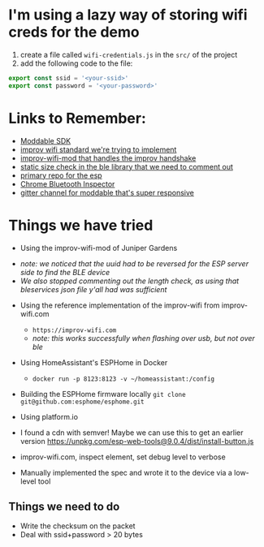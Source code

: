 # I'm using a lazy way of storing wifi creds for the demo
1. create a file called `wifi-credentials.js` in the `src/` of the project
2. add the following code to the file:
```js
export const ssid = '<your-ssid>'
export const password = '<your-password>'
```

# Links to Remember:
* [Moddable SDK](https://github.com/Moddable-OpenSource/moddable)
* [improv wifi standard we're trying to implement](https://www.improv-wifi.com)
* [improv-wifi-mod that handles the improv handshake](https://github.com/juniper-garden/improv-wifi-mod)
* [static size check in the ble library that we need to comment out](https://github.com/Moddable-OpenSource/moddable/blob/7276ac7ba2d3d5e28301faf9e0a918ee415e2c57/modules/network/ble/btutils.js#L441)
* [primary repo for the esp](https://github.com/juniper-garden/twig_esp32_mod)
* [Chrome Bluetooth Inspector](chrome://bluetooth-internals)
* [gitter channel for moddable that's super responsive](https://gitter.im/embedded-javascript/moddable)

# Things we have tried
* Using the improv-wifi-mod of Juniper Gardens
 - _note: we noticed that the uuid had to be reversed for the ESP server side to find the BLE device_
 -  _We also stopped commenting out the length check, as using that bleservices json file y'all had was sufficient_
* Using the reference implementation of the improv-wifi from improv-wifi.com
  - `https://improv-wifi.com`
  - _note: this works successfully when flashing over usb, but not over ble_
* Using HomeAssistant's ESPHome in Docker
  - `docker run -p 8123:8123 -v ~/homeassistant:/config`
* Building the ESPHome firmware locally
 `git clone git@github.com:esphome/esphome.git`
* Using platform.io

* I found a cdn with semver! Maybe we can use this to get an earlier version
  https://unpkg.com/esp-web-tools@9.0.4/dist/install-button.js

* improv-wifi.com, inspect element, set debug level to verbose
* Manually implemented the spec and wrote it to the device via a low-level tool

## Things we need to do
- Write the checksum on the packet
- Deal with ssid+password > 20 bytes
